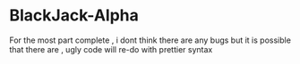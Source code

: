 # BlackJack-Alpha
For the most part complete , i dont think there are any bugs but it is possible that there are , ugly code will re-do with prettier syntax
